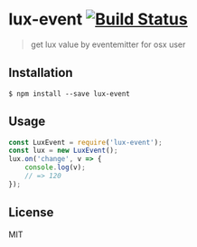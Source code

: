 # lux-event [![Build Status](https://travis-ci.org/akameco/lux-eventsvg?branch=master)](https://travis-ci.org/akameco/lux-event)

> get lux value by eventemitter for osx user

## Installation

```
$ npm install --save lux-event
```

## Usage

```js
const LuxEvent = require('lux-event');
const lux = new LuxEvent();
lux.on('change', v => {
	console.log(v);
	// => 120
});
```

## License

MIT
